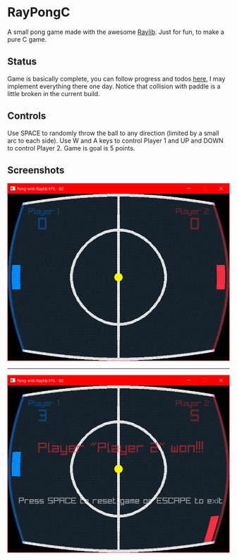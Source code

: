 # RayPongC

A small pong game made with the awesome [Raylib](https://www.raylib.com). Just for fun, to make a pure C game.

## Status

Game is basically complete, you can follow progress and todos [here](https://github.com/XReaper95/RayPongC/projects/1),
I may implement everything there one day. Notice that collision with paddle is a little broken in the current build.

## Controls

Use SPACE to randomly throw the ball to any direction (limited by a small arc to each side). Use W and A keys to control
Player 1 and UP and DOWN to control Player 2. Game is goal is 5 points.

## Screenshots

![game_start_image](https://github.com/XReaper95/RayPongC/blob/master/screenshots/start.png?raw=true)

<hr>

![game_finish_image](https://github.com/XReaper95/RayPongC/blob/master/screenshots/finish.png?raw=true)
